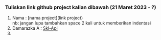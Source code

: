 ### **Tuliskan link github project kalian dibawah (21 Maret 2023 - ?)**  

1. Nama : [nama project](link project)  
nb: jangan lupa tambahkan space 2 kali untuk memberikan indentasi  
1. Damarazka A : [Skl-Api](https://github.com/Damarazka/skl-api)  
2. 
